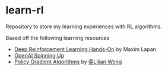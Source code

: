# learn-rl
Repository to store my learning experiences with RL algorithms.

Based off the following learning resources
- [Deep Reinforcement Learning Hands-On](https://github.com/PacktPublishing/Deep-Reinforcement-Learning-Hands-On-Second-Edition) by Maxim Lapan
- [OpenAI Spinning Up](https://spinningup.openai.com/en/latest/)
- [Policy Gradient Algorithms](https://lilianweng.github.io/lil-log/2018/04/08/policy-gradient-algorithms.html) by [@Lilian Weng](https://github.com/lilianweng)
